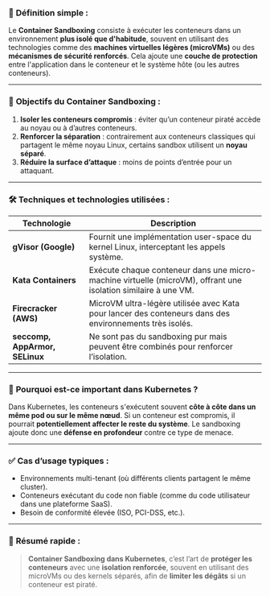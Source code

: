 ### 🔐 **Définition simple :**

Le **Container Sandboxing** consiste à exécuter les conteneurs dans un environnement **plus isolé que d'habitude**, souvent en utilisant des technologies comme des **machines virtuelles légères (microVMs)** ou des **mécanismes de sécurité renforcés**. Cela ajoute une **couche de protection** entre l'application dans le conteneur et le système hôte (ou les autres conteneurs).

---

### 🧱 **Objectifs du Container Sandboxing :**

1. **Isoler les conteneurs compromis** : éviter qu’un conteneur piraté accède au noyau ou à d’autres conteneurs.
2. **Renforcer la séparation** : contrairement aux conteneurs classiques qui partagent le même noyau Linux, certains sandbox utilisent un **noyau séparé**.
3. **Réduire la surface d’attaque** : moins de points d’entrée pour un attaquant.

---

### 🛠️ **Techniques et technologies utilisées :**

| Technologie                    | Description                                                                                                    |
| ------------------------------ | -------------------------------------------------------------------------------------------------------------- |
| **gVisor (Google)**            | Fournit une implémentation user-space du kernel Linux, interceptant les appels système.                        |
| **Kata Containers**            | Exécute chaque conteneur dans une micro-machine virtuelle (microVM), offrant une isolation similaire à une VM. |
| **Firecracker (AWS)**          | MicroVM ultra-légère utilisée avec Kata pour lancer des conteneurs dans des environnements très isolés.        |
| **seccomp, AppArmor, SELinux** | Ne sont pas du sandboxing pur mais peuvent être combinés pour renforcer l’isolation.                           |

---

### 📌 **Pourquoi est-ce important dans Kubernetes ?**

Dans Kubernetes, les conteneurs s'exécutent souvent **côte à côte dans un même pod ou sur le même nœud**. Si un conteneur est compromis, il pourrait **potentiellement affecter le reste du système**. Le sandboxing ajoute donc une **défense en profondeur** contre ce type de menace.

---

### ✅ **Cas d’usage typiques :**

* Environnements multi-tenant (où différents clients partagent le même cluster).
* Conteneurs exécutant du code non fiable (comme du code utilisateur dans une plateforme SaaS).
* Besoin de conformité élevée (ISO, PCI-DSS, etc.).

---

### 📘 **Résumé rapide :**

> **Container Sandboxing dans Kubernetes**, c’est l’art de **protéger les conteneurs** avec une **isolation renforcée**, souvent en utilisant des microVMs ou des kernels séparés, afin de **limiter les dégâts** si un conteneur est piraté.